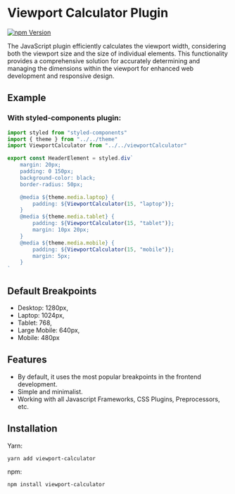 # Viewport Calculator Plugin
<!-- logo -->
[![npm Version](https://img.shields.io/badge/npm-v0.0.5-black?style=flat&logo=npm)](https://www.npmjs.com/package/viewport-calculator)

The JavaScript plugin efficiently calculates the viewport width, considering both the viewport size and the size of individual elements. This functionality provides a comprehensive solution for accurately determining and managing the dimensions within the viewport for enhanced web development and responsive design.

<!-- ## 1.0.0 Major Changes -->

## Example
### With styled-components plugin:
```javascript
import styled from "styled-components"
import { theme } from "../../theme"
import ViewportCalculator from "../../viewportCalculator"

export const HeaderElement = styled.div`
    margin: 20px;
    padding: 0 150px;
    background-color: black;
    border-radius: 50px;

    @media ${theme.media.laptop} {
        padding: ${ViewportCalculator(15, "laptop")};
    }
    @media ${theme.media.tablet} {
        padding: ${ViewportCalculator(15, "tablet")};
        margin: 10px 20px;
    }
    @media ${theme.media.mobile} {
        padding: ${ViewportCalculator(15, "mobile")};
        margin: 5px;
    }
`
```

## Default Breakpoints
- Desktop: 1280px,
- Laptop: 1024px,
- Tablet: 768,
- Large Mobile: 640px,
- Mobile: 480px

## Features
- By default, it uses the most popular breakpoints in the frontend development.
- Simple and minimalist.
- Working with all Javascript Frameworks, CSS Plugins, Preprocessors, etc.

## Installation
Yarn:
```bash
yarn add viewport-calculator
```
npm:
```bash
npm install viewport-calculator
```
